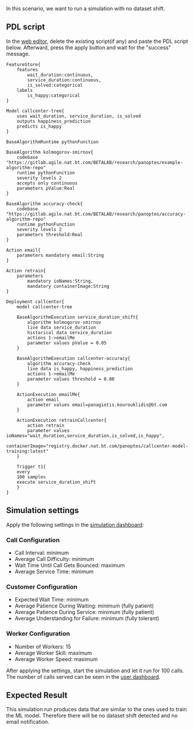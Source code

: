 In this scenario, we want to run a simulation with no dataset shift.

## PDL script
In the [web editor](http://editor.panoptes.uk/), delete the existing script(if any) and paste the PDL script below. Afterward, press the apply button and wait for the "success" message.
```
FeatureStore{
	features
	    wait_duration:continuous,
	    service_duration:continuous,
	    is_solved:categorical
	labels 
	    is_happy:categorical
}

Model callcenter-tree{
    uses wait_duration, service_duration, is_solved
    outputs happiness_prediction
    predicts is_happy
}

BaseAlgorithmRuntime pythonFunction

BaseAlgorithm kolmogorov-smirnov{
	codebase "https://gitlab.agile.nat.bt.com/BETALAB/research/panoptes/example-algorithm-repo"
	runtime pythonFunction
	severity levels 2
	accepts only continuous
	parameters pValue:Real
}

BaseAlgorithm accuracy-check{
	codebase "https://gitlab.agile.nat.bt.com/BETALAB/research/panoptes/accuracy-algorithm-repo"
	runtime pythonFunction
	severity levels 2
	parameters threshold:Real
}

Action email{
	parameters mandatory email:String
}

Action retrain{
    parameters
        mandatory ioNames:String,
        mandatory containerImage:String
}

Deployment callcenter{
	model callcenter-tree
	
	BaseAlgorithmExecution service_duration_shift{
		algorithm kolmogorov-smirnov
		live data service_duration
		historical data service_duration
		actions 1->emailMe
		parameter values pValue = 0.05
	}
	
	BaseAlgorithmExecution callcenter-accuracy{
		algorithm accuracy-check
		live data is_happy, happiness_prediction
		actions 1->emailMe
		parameter values threshold = 0.80
	}
	
	ActionExecution emailMe{
		action email
		parameter values email=panagiotis.kourouklidis@bt.com
	}
	
	ActionExecution retrainCallcenter{
	    action retrain
	    parameter values ioNames="wait_duration,service_duration,is_solved,is_happy",  
	        containerImage="registry.docker.nat.bt.com/panoptes/callcenter-model-training:latest"
	}
	
	Trigger t1{
	every
	100 samples
	execute service_duration_shift
	}
}
```

## Simulation settings
Apply the following settings in the [simulation dashboard](https://ui.digitaltwin.callcentre.panoptes.betalab.rp.bt.com/):

### Call Configuration
- Call Interval: minimum
- Average Call Difficulty: minimum
- Wait Time Until Call Gets Bounced: maximum
- Average Service Time: minimum

### Customer Configuration
- Expected Wait Time: minimum
- Average Patience During Waiting: minimum (fully patient)
- Average Patience During Service: minimum (fully patient)
- Average Understanding for Failure: minimum (fully tolerant)

### Worker Configuration
- Number of Workers: 15
- Average Worker Skill: maximum
- Average Worker Speed: maximum

After applying the settings, start the simulation and let it run for 100 calls. The number of calls served can be seen in the [user dashboard](https://ui.dashboard.callcentre.panoptes.betalab.rp.bt.com/).

## Expected Result
This simulation run produces data that are similar to the ones used to train the ML model. Therefore there will be no dataset shift detected and no email notification.
 